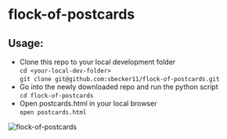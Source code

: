 # flock-of-postcards

## Usage:

* Clone this repo to your local development folder    
`cd <your-local-dev-folder>`  
`git clone git@github.com:sbecker11/flock-of-postcards.git` 
* Go into the newly downloaded repo and run the python script    
`cd flock-of-postcards`  
* Open postcards.html in your local browser  
`open postcards.html`  

![flock-of-postcards](https://shawn.beckerstudio.com/wp-content/uploads/2023/05/flock-of-postcards.png)
